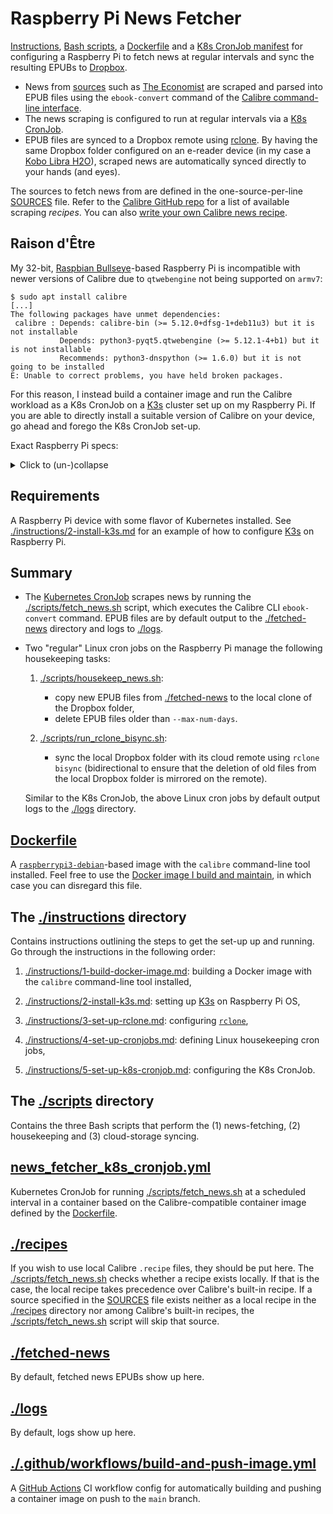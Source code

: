 # Raspberry Pi News Fetcher

[Instructions](./instructions), [Bash scripts](./scripts), a [Dockerfile](Dockerfile) and a [K8s CronJob manifest](./news_fetcher_k8s_cronjob.yml) for configuring a Raspberry Pi to fetch news at regular intervals and sync the resulting EPUBs to [Dropbox](https://www.dropbox.com).

- News from [sources](./SOURCES) such as [The Economist](https://www.economist.com) are scraped and parsed into EPUB files using the `ebook-convert` command of the [Calibre command-line interface](https://manual.calibre-ebook.com/generated/en/cli-index.html).
- The news scraping is configured to run at regular intervals via a [K8s CronJob](https://kubernetes.io/docs/concepts/workloads/controllers/cron-jobs).
- EPUB files are synced to a Dropbox remote using [rclone](https://rclone.org). By having the same Dropbox folder configured on an e-reader device (in my case a [Kobo Libra H2O](https://help.kobo.com/hc/en-us/articles/360032442774-Kobo-Libra-H2O)), scraped news are automatically synced directly to your hands (and eyes).

The sources to fetch news from are defined in the one-source-per-line [SOURCES](SOURCES) file. Refer to the [Calibre GitHub repo](https://github.com/kovidgoyal/calibre/tree/master/recipes) for a list of available scraping *recipes*. You can also [write your own Calibre news recipe](https://manual.calibre-ebook.com/news_recipe.html).

## Raison d'Être

My 32-bit, [Raspbian Bullseye](https://www.raspberrypi.com/news/raspberry-pi-os-debian-bullseye)-based Raspberry Pi is incompatible with newer versions of Calibre due to `qtwebengine` not being supported on `armv7`:

```shell
$ sudo apt install calibre
[...]
The following packages have unmet dependencies:
 calibre : Depends: calibre-bin (>= 5.12.0+dfsg-1+deb11u3) but it is not installable
           Depends: python3-pyqt5.qtwebengine (>= 5.12.1-4+b1) but it is not installable
           Recommends: python3-dnspython (>= 1.6.0) but it is not going to be installed
E: Unable to correct problems, you have held broken packages.
```

For this reason, I instead build a container image and run the Calibre workload as a K8s CronJob on a [K3s](https://k3s.io) cluster set up on my Raspberry Pi. If you are able to directly install a suitable version of Calibre on your device, go ahead and forego the K8s CronJob set-up.

Exact Raspberry Pi specs:

<details>
  <summary>Click to (un-)collapse</summary>

```shell
$ cat /etc/os-release
PRETTY_NAME="Raspbian GNU/Linux 11 (bullseye)"
NAME="Raspbian GNU/Linux"
VERSION_ID="11"
VERSION="11 (bullseye)"
VERSION_CODENAME=bullseye
ID=raspbian
ID_LIKE=debian
HOME_URL="http://www.raspbian.org/"
SUPPORT_URL="http://www.raspbian.org/RaspbianForums"
BUG_REPORT_URL="http://www.raspbian.org/RaspbianBugs"
$ uname -m
armv7l
```

</details>

## Requirements

A Raspberry Pi device with some flavor of Kubernetes installed. See [./instructions/2-install-k3s.md](./instructions/2-install-k3s.md) for an example of how to configure [K3s](https://k3s.io) on Raspberry Pi.

## Summary

- The [Kubernetes CronJob](news_fetcher_k8s_cronjob.yml) scrapes news by running the [./scripts/fetch_news.sh](./scripts/fetch_news.sh) script, which executes the Calibre CLI `ebook-convert` command. EPUB files are by default output to the [./fetched-news](./fetched-news) directory and logs to [./logs](./logs).

- Two "regular" Linux cron jobs on the Raspberry Pi manage the following housekeeping tasks:

    1. [./scripts/housekeep_news.sh](./scripts/housekeep_news.sh):
       - copy new EPUB files from [./fetched-news](./fetched-news) to the local clone of the Dropbox folder,
       - delete EPUB files older than `--max-num-days`.

    2. [./scripts/run_rclone_bisync.sh](./scripts/run_rclone_bisync.sh):
        - sync the local Dropbox folder with its cloud remote using `rclone bisync` (bidirectional to ensure that the deletion of old files from the local Dropbox folder is mirrored on the remote).

  Similar to the K8s CronJob, the above Linux cron jobs by default output logs to the [./logs](./logs) directory.

## [Dockerfile](Dockerfile)

A [`raspberrypi3-debian`](https://hub.docker.com/r/balenalib/raspberrypi3-debian)-based image with the `calibre` command-line tool installed. Feel free to use the [Docker image I build and maintain](https://hub.docker.com/repository/docker/henholm/raspberry-pi-news-fetcher), in which case you can disregard this file.

## The [./instructions](./instructions) directory

Contains instructions outlining the steps to get the set-up up and running. Go through the instructions in the following order:

1. [./instructions/1-build-docker-image.md](./instructions/1-build-docker-image.md): building a Docker image with the `calibre` command-line tool installed,

2. [./instructions/2-install-k3s.md](./instructions/2-install-k3s.md): setting up [K3s](https://k3s.io/) on Raspberry Pi OS,

3. [./instructions/3-set-up-rclone.md](./instructions/3-set-up-rclone.md): configuring [`rclone`](https://rclone.org),

4. [./instructions/4-set-up-cronjobs.md](./instructions/4-set-up-cronjobs.md): defining Linux housekeeping cron jobs,

5. [./instructions/5-set-up-k8s-cronjob.md](./instructions/5-set-up-k8s-cronjob.md): configuring the K8s CronJob.

## The [./scripts](./scripts) directory

Contains the three Bash scripts that perform the (1) news-fetching, (2) housekeeping and (3) cloud-storage syncing.

## [news_fetcher_k8s_cronjob.yml](news_fetcher_k8s_cronjob.yml)

Kubernetes CronJob for running [./scripts/fetch_news.sh](./scripts/fetch_news.sh) at a scheduled interval in a container based on the Calibre-compatible container image defined by the [Dockerfile](Dockerfile).

## [./recipes](./recipes)

If you wish to use local Calibre `.recipe` files, they should be put here. The [./scripts/fetch_news.sh](./scripts/fetch_news.sh) checks whether a recipe exists locally. If that is the case, the local recipe takes precedence over Calibre's built-in recipe. If a source specified in the [SOURCES](SOURCES) file exists neither as a local recipe in the [./recipes](./recipes) directory nor among Calibre's built-in recipes, the [./scripts/fetch_news.sh](./scripts/fetch_news.sh) script will skip that source.

## [./fetched-news](./fetched-news)

By default, fetched news EPUBs show up here.

## [./logs](./logs)

By default, logs show up here.

## [./.github/workflows/build-and-push-image.yml](./.github/workflows/build-and-push-image.yml)

A [GitHub Actions](https://docs.github.com/en/actions) CI workflow config for automatically building and pushing a container image on push to the `main` branch.
